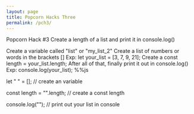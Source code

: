 ```yaml
---
layout: page
title: Popcorn Hacks Three
permalink: /pch3/
---
```




Popcorn Hack #3
Create a length of a list and print it in console.log()

Create a variable called "list" or "my_list_2"
Create a list of numbers or words in the brackets [] Exp: let your_list = [3, 7, 9, 21];
Create a const length = your_list.length;
After all of that, finally print it out in console.log() Exp: console.log(your_list);
%%js   

let " " = []; // create an variable 

const length = "".length; // create a const length

console.log(""); // print out your list in console
